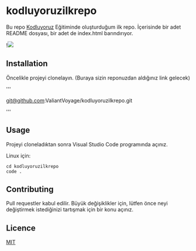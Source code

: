 # kodluyoruzilkrepo
Bu repo [Kodluyoruz](https://www.kodluyoruz.org/)  Eğitiminde oluşturduğum ilk repo. İçerisinde bir adet README dosyası, bir adet de index.html barındırıyor.

!![](C:\Users\Kodlama\Desktop\Adsız.png)

## Installation

Öncelikle projeyi clonelayın. (Buraya sizin reponuzdan aldığınız link gelecek)

'''

git@github.com:ValiantVoyage/kodluyoruzilkrepo.git

'''



## Usage

Projeyi cloneladıktan sonra Visual Studio Code programında açınız.

Linux için:

```linux
cd kodluyoruzilkrepo
code .
```

## Contributing

Pull requestler kabul edilir. Büyük değişiklikler için, lütfen önce neyi değiştirmek istediğinizi tartışmak için bir konu açınız.



## Licence

[MIT](https://choosealicense.com/licenses/mit/)
